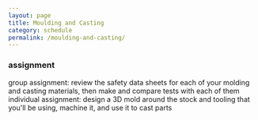 ```yaml
---
layout: page
title: Moulding and Casting
category: schedule
permalink: /moulding-and-casting/
---
```


### assignment
   group assignment:
      review the safety data sheets for each of your molding and casting materials,
      then make and compare tests with each of them
   individual assignment:
      design a 3D mold around the stock and tooling that you'll be using,
      machine it, and use it to cast parts
